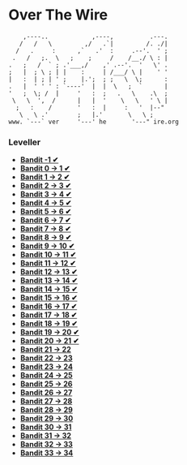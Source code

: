 # Over The Wire
```
    ,----..            ,----,          .---.
   /   /   \         ,/   .`|         /. ./|
  /   .     :      ,`   .'  :     .--'.  ' ;
 .   /   ;.  \   ;    ;     /    /__./ \ : |
.   ;   /  ` ; .'___,/    ,' .--'.  '   \' .
;   |  ; \ ; | |    :     | /___/ \ |    ' '
|   :  | ; | ' ;    |.';  ; ;   \  \;      :
.   |  ' ' ' : `----'  |  |  \   ;  `      |
'   ;  \; /  |     '   :  ;   .   \    .\  ;
 \   \  ',  /      |   |  '    \   \   ' \ |
  ;   :    /       '   :  |     :   '  |--"
   \   \ .'        ;   |.'       \   \ ;
www. `---` ver     '---' he       '---" ire.org
```

### Leveller 
- [**Bandit -1 ✔**](https://github.com/ErsaGunTosun/OverTheWire/blob/master/bandit_-1.md)
- [**Bandit  0  -> 1 ✔**](https://github.com/ErsaGunTosun/OverTheWire/blob/master/bandit_00.md)
- [**Bandit  1  -> 2 ✔**](https://github.com/ErsaGunTosun/OverTheWire/blob/master/bandit_01.md)
- [**Bandit  2  -> 3 ✔**](https://github.com/ErsaGunTosun/OverTheWire/blob/master/bandit_02.md)
- [**Bandit  3  -> 4 ✔**](https://github.com/ErsaGunTosun/OverTheWire/blob/master/bandit_03.md)
- [**Bandit  4  -> 5 ✔**](https://github.com/ErsaGunTosun/OverTheWire/blob/master/bandit_04.md)
- [**Bandit  5  -> 6 ✔**](https://github.com/ErsaGunTosun/OverTheWire/blob/master/bandit_05.md)
- [**Bandit  6  -> 7 ✔**](https://github.com/ErsaGunTosun/OverTheWire/blob/master/bandit_06.md)
- [**Bandit  7  -> 8 ✔**](https://github.com/ErsaGunTosun/OverTheWire/blob/master/bandit_07.md)
- [**Bandit  8  -> 9 ✔**](https://github.com/ErsaGunTosun/OverTheWire/blob/master/bandit_08.md)
- [**Bandit  9  -> 10 ✔**](https://github.com/ErsaGunTosun/OverTheWire/blob/master/bandit_09.md)
- [**Bandit  10 -> 11 ✔**](https://github.com/ErsaGunTosun/OverTheWire/blob/master/bandit_10.md)
- [**Bandit  11 -> 12 ✔**](https://github.com/ErsaGunTosun/OverTheWire/blob/master/bandit_11.md)
- [**Bandit  12 -> 13 ✔**](https://github.com/ErsaGunTosun/OverTheWire/blob/master/bandit_12.md)
- [**Bandit  13 -> 14 ✔**](https://github.com/ErsaGunTosun/OverTheWire/blob/master/bandit_13.md)
- [**Bandit  14 -> 15 ✔**](https://github.com/ErsaGunTosun/OverTheWire/blob/master/bandit_14.md)
- [**Bandit  15 -> 16 ✔**](https://github.com/ErsaGunTosun/OverTheWire/blob/master/bandit_15.md)
- [**Bandit  16 -> 17 ✔**](https://github.com/ErsaGunTosun/OverTheWire/blob/master/bandit_16.md)
- [**Bandit  17 -> 18 ✔**](https://github.com/ErsaGunTosun/OverTheWire/blob/master/bandit_17.md)
- [**Bandit  18 -> 19 ✔**](https://github.com/ErsaGunTosun/OverTheWire/blob/master/bandit_18.md)
- [**Bandit  19 -> 20 ✔**](https://github.com/ErsaGunTosun/OverTheWire/blob/master/bandit_19.md)
- [**Bandit  20 -> 21 ✔**](https://github.com/ErsaGunTosun/OverTheWire/blob/master/bandit_20.md)
- [**Bandit  21 -> 22**](#)
- [**Bandit  22 -> 23**](#)
- [**Bandit  23 -> 24**](#)
- [**Bandit  24 -> 25**](#)
- [**Bandit  25 -> 26**](#)
- [**Bandit  26 -> 27**](#)
- [**Bandit  27 -> 28**](#)
- [**Bandit  28 -> 29**](#)
- [**Bandit  29 -> 30**](#)
- [**Bandit  30 -> 31**](#)
- [**Bandit  31 -> 32**](#)
- [**Bandit  32 -> 33**](#)
- [**Bandit  33 -> 34**](#)



